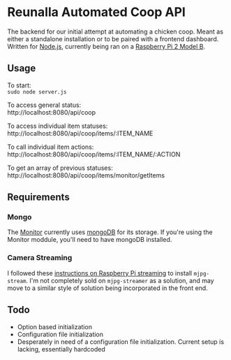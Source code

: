 
# Reunalla Automated Coop API

The backend for our initial attempt at automating a chicken coop. Meant as either a standalone installation or to be paired with a frontend dashboard. Written for [Node.js](https://nodejs.org/), currently being ran on a [Raspberry Pi 2 Model B](https://www.raspberrypi.org/products/raspberry-pi-2-model-b/).


## Usage

To start:  
 `sudo node server.js`

To access general status:  
 http://localhost:8080/api/coop

To access individual item statuses:  
 http://localhost:8080/api/coop/items/:ITEM_NAME

To call individual item actions:  
 http://localhost:8080/api/coop/items/:ITEM_NAME/:ACTION

To get an array of previous statuses:  
 http://localhost:8080/api/coop/items/monitor/getItems


## Requirements

### Mongo
The [Monitor](monitor.js) currently uses [mongoDB](https://www.mongodb.com/) for its storage. If you're using the Monitor moddule, you'll need to have mongoDB installed.

### Camera Streaming
I followed these [instructions on Raspberry Pi streaming](http://blog.cudmore.io/post/2015/03/15/Installing-mjpg-streamer-on-a-raspberry-pi/) to install `mjpg-stream`. I'm not completely sold on `mjpg-streamer` as a solution, and may move to a similar style of solution being incorporated in the front end.


## Todo

* Option based initialization
* Configuration file initialization
 * Desperately in need of a configuration file initialization. Current setup is lacking, essentially hardcoded